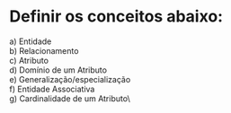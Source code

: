 # Definir os conceitos abaixo:
a) Entidade\
b) Relacionamento\
c) Atributo\
d) Domínio de um Atributo\
e) Generalização/especialização\
f) Entidade Associativa\
g) Cardinalidade de um Atributo\


